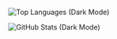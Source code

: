 <!--
Profile statistics
-->
![Top Languages (Dark Mode)](https://github-readme-stats.vercel.app/api/top-langs/?username=RlleyC&layout=compact&langs_count=6&title_color=9146FF&text_color=ffffff&bg_color=0e0e10)

![GitHub Stats (Dark Mode)](https://github-readme-stats.vercel.app/api?username=RlleyC&show_icons=true&title_color=9146FF&icon_color=9146FF&text_color=ffffff&bg_color=0e0e10)
